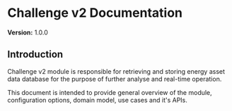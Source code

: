 # Challenge v2 Documentation
**Version:** 1.0.0

## Introduction

Challenge v2 module is responsible for retrieving and storing energy asset data database for the purpose of further analyse and real-time operation.

This document is intended to provide general overview of the module, configuration options, domain model, use cases and it's APIs.

